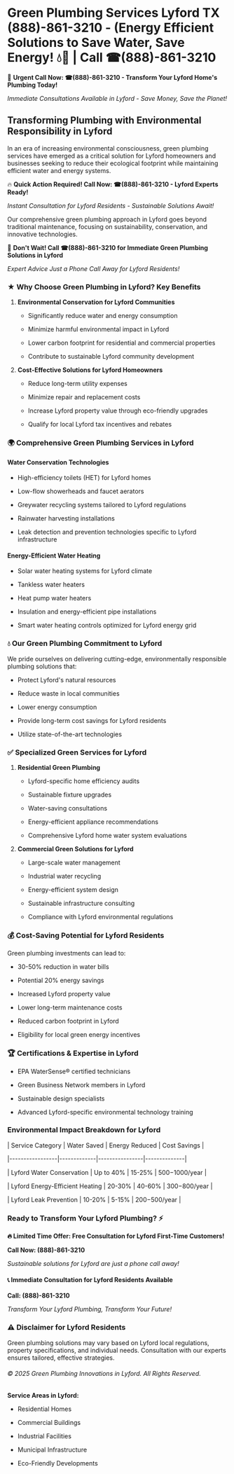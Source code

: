 # Green Plumbing Services Lyford TX (888)-861-3210 - (Energy Efficient Solutions to Save Water, Save Energy! 💧🌿 | Call ☎(888)-861-3210

🚨 **Urgent Call Now: ☎(888)-861-3210 - Transform Your Lyford Home's Plumbing Today!**
*Immediate Consultations Available in Lyford - Save Money, Save the Planet!*

## Transforming Plumbing with Environmental Responsibility in Lyford

In an era of increasing environmental consciousness, green plumbing services have emerged as a critical solution for Lyford homeowners and businesses seeking to reduce their ecological footprint while maintaining efficient water and energy systems. 

🔥 **Quick Action Required! Call Now: ☎(888)-861-3210 - Lyford Experts Ready!**
*Instant Consultation for Lyford Residents - Sustainable Solutions Await!*

Our comprehensive green plumbing approach in Lyford goes beyond traditional maintenance, focusing on sustainability, conservation, and innovative technologies.

🚨 **Don't Wait! Call ☎(888)-861-3210 for Immediate Green Plumbing Solutions in Lyford**
*Expert Advice Just a Phone Call Away for Lyford Residents!*

### ★ Why Choose Green Plumbing in Lyford? Key Benefits

1. **Environmental Conservation for Lyford Communities** 
   - Significantly reduce water and energy consumption
   - Minimize harmful environmental impact in Lyford
   - Lower carbon footprint for residential and commercial properties
   - Contribute to sustainable Lyford community development

2. **Cost-Effective Solutions for Lyford Homeowners** 
   - Reduce long-term utility expenses
   - Minimize repair and replacement costs
   - Increase Lyford property value through eco-friendly upgrades
   - Qualify for local Lyford tax incentives and rebates

### 🌍 Comprehensive Green Plumbing Services in Lyford

#### Water Conservation Technologies
- High-efficiency toilets (HET) for Lyford homes
- Low-flow showerheads and faucet aerators
- Greywater recycling systems tailored to Lyford regulations
- Rainwater harvesting installations
- Leak detection and prevention technologies specific to Lyford infrastructure

#### Energy-Efficient Water Heating
- Solar water heating systems for Lyford climate
- Tankless water heaters
- Heat pump water heaters
- Insulation and energy-efficient pipe installations
- Smart water heating controls optimized for Lyford energy grid

### 💧 Our Green Plumbing Commitment to Lyford

We pride ourselves on delivering cutting-edge, environmentally responsible plumbing solutions that:
- Protect Lyford's natural resources
- Reduce waste in local communities
- Lower energy consumption
- Provide long-term cost savings for Lyford residents
- Utilize state-of-the-art technologies

### ✅ Specialized Green Services for Lyford

1. **Residential Green Plumbing**
   - Lyford-specific home efficiency audits
   - Sustainable fixture upgrades
   - Water-saving consultations
   - Energy-efficient appliance recommendations
   - Comprehensive Lyford home water system evaluations

2. **Commercial Green Solutions for Lyford**
   - Large-scale water management
   - Industrial water recycling
   - Energy-efficient system design
   - Sustainable infrastructure consulting
   - Compliance with Lyford environmental regulations

### 💰 Cost-Saving Potential for Lyford Residents

Green plumbing investments can lead to:
- 30-50% reduction in water bills
- Potential 20% energy savings
- Increased Lyford property value
- Lower long-term maintenance costs
- Reduced carbon footprint in Lyford
- Eligibility for local green energy incentives

### 🏆 Certifications & Expertise in Lyford

- EPA WaterSense® certified technicians
- Green Business Network members in Lyford
- Sustainable design specialists
- Advanced Lyford-specific environmental technology training

### Environmental Impact Breakdown for Lyford

| Service Category | Water Saved | Energy Reduced | Cost Savings |
|-----------------|-------------|----------------|--------------|
| Lyford Water Conservation | Up to 40% | 15-25% | $500-$1000/year |
| Lyford Energy-Efficient Heating | 20-30% | 40-60% | $300-$800/year |
| Lyford Leak Prevention | 10-20% | 5-15% | $200-$500/year |

### Ready to Transform Your Lyford Plumbing? ⚡

**🔥 Limited Time Offer: Free Consultation for Lyford First-Time Customers!**

**Call Now: (888)-861-3210**
*Sustainable solutions for Lyford are just a phone call away!*

#### 📞 Immediate Consultation for Lyford Residents Available

**Call: (888)-861-3210**
*Transform Your Lyford Plumbing, Transform Your Future!*

### ⚠️ Disclaimer for Lyford Residents

Green plumbing solutions may vary based on Lyford local regulations, property specifications, and individual needs. Consultation with our experts ensures tailored, effective strategies.

###### © 2025 Green Plumbing Innovations in Lyford. All Rights Reserved.

**Service Areas in Lyford:** 
- Residential Homes
- Commercial Buildings
- Industrial Facilities
- Municipal Infrastructure
- Eco-Friendly Developments